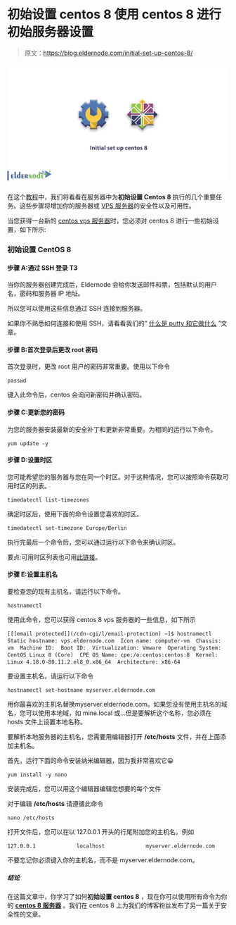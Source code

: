 # 初始设置 centos 8 使用 centos 8 进行初始服务器设置

> 原文：<https://blog.eldernode.com/initial-set-up-centos-8/>

![initial set up centos 8](img/4f7355315ab15ba9f2918fffe1e26442.png)

在这个[教程](https://eldernode.com/blog/)中，我们将看看在服务器中为**初始设置 Centos 8** 执行的几个重要任务。这些步骤将增加你的服务器或 [VPS 服务器](https://eldernode.com/vps/)的安全性以及可用性。

当您获得一台新的 [centos vps 服务器](https://eldernode.com/centos-vps/)时，您必须对 centos 8 进行一些初始设置，如下所示:

### 初始设置 CentOS 8

#### 步骤 A:通过 SSH 登录 T3

当你的服务器创建完成后，Eldernode 会给你发送邮件和票，包括默认的用户名，密码和服务器 IP 地址。

所以您可以使用这些信息通过 SSH 连接到服务器。

如果你不熟悉如何连接和使用 SSH，请看看我们的“ [什么是 putty 和它做什么](https://eldernode.com/what-is-putty-and-what-does-it-do/) ”文章。

#### 步骤 B:首次登录后更改 root 密码

首次登录时，更改 root 用户的密码非常重要。使用以下命令

```
passwd
```

键入此命令后，centos 会询问新密码并确认密码。

#### 步骤 C:更新您的密码

为您的服务器安装最新的安全补丁和更新非常重要。为相同的运行以下命令。

```
yum update -y
```

#### 步骤 D:设置时区

您可能希望您的服务器与您在同一个时区。对于这种情况，您可以按照命令获取可用时区的列表。

```
timedatectl list-timezones
```

确定时区后，使用下面的命令设置您喜欢的时区。

```
timedatectl set-timezone Europe/Berlin
```

执行完最后一个命令后，您可以通过运行以下命令来确认时区。

要点:可用时区列表也可用[此链接](https://www.timeanddate.com/time/zones/)。

#### 步骤 E:设置主机名

要检查您的现有主机名，请运行以下命令。

```
hostnamectl
```

使用此命令，您可以获得 centos 8 vps 服务器的一些信息，如下所示

```
[[[email protected]](/cdn-cgi/l/email-protection) ~]$ hostnamectl  Static hostname: vps.eldernode.com  Icon name: computer-vm  Chassis: vm  Machine ID:  Boot ID:  Virtualization: Vmware  Operating System: CentOS Linux 8 (Core)  CPE OS Name: cpe:/o:centos:centos:8  Kernel: Linux 4.18.0-80.11.2.el8_0.x86_64  Architecture: x86-64
```

要设置主机名，请运行以下命令

```
hostnamectl set-hostname myserver.eldernode.com
```

用你最喜欢的主机名替换myserver.eldernode.com。如果您没有使用主机名的域名，您可以使用本地域，如 mine.local 或…但是要解析这个名称，您必须在 hosts 文件上设置本地名称。

要解析本地服务器的主机名，您需要用编辑器打开 **/etc/hosts** 文件，并在上面添加主机名。

首先，运行下面的命令安装纳米编辑器，因为我非常喜欢它😀

```
yum install -y nano
```

安装完成后，您可以用这个编辑器编辑您想要的每个文件

对于编辑 **/etc/hosts** 请遵循此命令

```
nano /etc/hosts
```

打开文件后，您可以在以 127.0.0.1 开头的行尾附加您的主机名。例如

```
127.0.0.1             localhost             myserver.eldernode.com
```

不要忘记你必须键入你的主机名，而不是 myserver.eldernode.com。

##### 结论

在这篇文章中，你学习了如何**初始设置 centos 8** ，现在你可以使用所有命令为你的 [**centos 8 服务器**](https://eldernode.com/tag/centos-8/) 。我们在 centos 8 上为我们的博客粉丝发布了另一篇关于安全性的文章。